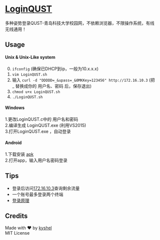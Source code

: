 # [LoginQUST](https://github.com/kyshel/LoginQUST)
多种姿势登录QUST-青岛科技大学校园网，不依赖浏览器，不限操作系统，有线无线通用！


## Usage

#### Unix & Unix-Like system

0. `ifconfig` (确保已DHCP到ip，一般为10.x.x.x)  
1.  `vim LoginQUST.sh`  
2.  输入 `curl -d "DDDDD=_&upass=_&0MKKey=123456" http://172.16.10.3` (把 _ 替换成你的 用户名、密码 后，保存退出)  
3.  `chmod u+x LoginQUST.sh`  
4.  `./LoginQUST.sh`   


#### Windows

1.更改LoginQUST.c中的 用户名和密码  
2.编译生成 LoginQUST.exe  (利用VS2015)  
3.打开LoginQUST.exe ，自动登录  

#### Android
1.下载安装 [apk](http://nic.qust.edu.cn/system/_content/download.jsp?urltype=news.DownloadAttachUrl&owner=967955788&wbfileid=253215)  
2.打开app，输入用户名密码登录

## Tips
- 登录后访问[172.16.10.3](http://172.16.10.3)查询剩余流量  
- 一个账号最多登录两个终端
- [登录原理](http://kyshel.github.io/LoginQUST/index.html?page=info)


## Credits
Made with ❤ by [kyshel](http://github.com/kyshel)  
MIT License
